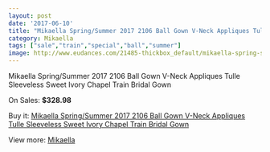 ```yaml
---
layout: post
date: '2017-06-10'
title: "Mikaella Spring/Summer 2017 2106 Ball Gown V-Neck Appliques Tulle Sleeveless Sweet Ivory Chapel Train Bridal Gown"
category: Mikaella
tags: ["sale","train","special","ball","summer"]
image: http://www.eudances.com/21485-thickbox_default/mikaella-spring-summer-2017-2106-ball-gown-v-neck-appliques-tulle-sleeveless-sweet-ivory-chapel-train-bridal-gown.jpg
---
```

Mikaella Spring/Summer 2017 2106 Ball Gown V-Neck Appliques Tulle Sleeveless Sweet Ivory Chapel Train Bridal Gown

On Sales: **$328.98**
<a href="https://www.eudances.com/en/mikaella/6602-mikaella-spring-summer-2017-2106-ball-gown-v-neck-appliques-tulle-sleeveless-sweet-ivory-chapel-train-bridal-gown.html"><amp-img layout="responsive" width="600" height="600" src="//www.eudances.com/21485-thickbox_default/mikaella-spring-summer-2017-2106-ball-gown-v-neck-appliques-tulle-sleeveless-sweet-ivory-chapel-train-bridal-gown.jpg" alt="Mikaella Spring/Summer 2017 2106 Ball Gown V-Neck Appliques Tulle Sleeveless Sweet Ivory Chapel Train Bridal Gown 0" /></a>
<a href="https://www.eudances.com/en/mikaella/6602-mikaella-spring-summer-2017-2106-ball-gown-v-neck-appliques-tulle-sleeveless-sweet-ivory-chapel-train-bridal-gown.html"><amp-img layout="responsive" width="600" height="600" src="//www.eudances.com/21490-thickbox_default/mikaella-spring-summer-2017-2106-ball-gown-v-neck-appliques-tulle-sleeveless-sweet-ivory-chapel-train-bridal-gown.jpg" alt="Mikaella Spring/Summer 2017 2106 Ball Gown V-Neck Appliques Tulle Sleeveless Sweet Ivory Chapel Train Bridal Gown 1" /></a>
<a href="https://www.eudances.com/en/mikaella/6602-mikaella-spring-summer-2017-2106-ball-gown-v-neck-appliques-tulle-sleeveless-sweet-ivory-chapel-train-bridal-gown.html"><amp-img layout="responsive" width="600" height="600" src="//www.eudances.com/21489-thickbox_default/mikaella-spring-summer-2017-2106-ball-gown-v-neck-appliques-tulle-sleeveless-sweet-ivory-chapel-train-bridal-gown.jpg" alt="Mikaella Spring/Summer 2017 2106 Ball Gown V-Neck Appliques Tulle Sleeveless Sweet Ivory Chapel Train Bridal Gown 2" /></a>
<a href="https://www.eudances.com/en/mikaella/6602-mikaella-spring-summer-2017-2106-ball-gown-v-neck-appliques-tulle-sleeveless-sweet-ivory-chapel-train-bridal-gown.html"><amp-img layout="responsive" width="600" height="600" src="//www.eudances.com/21488-thickbox_default/mikaella-spring-summer-2017-2106-ball-gown-v-neck-appliques-tulle-sleeveless-sweet-ivory-chapel-train-bridal-gown.jpg" alt="Mikaella Spring/Summer 2017 2106 Ball Gown V-Neck Appliques Tulle Sleeveless Sweet Ivory Chapel Train Bridal Gown 3" /></a>
<a href="https://www.eudances.com/en/mikaella/6602-mikaella-spring-summer-2017-2106-ball-gown-v-neck-appliques-tulle-sleeveless-sweet-ivory-chapel-train-bridal-gown.html"><amp-img layout="responsive" width="600" height="600" src="//www.eudances.com/21487-thickbox_default/mikaella-spring-summer-2017-2106-ball-gown-v-neck-appliques-tulle-sleeveless-sweet-ivory-chapel-train-bridal-gown.jpg" alt="Mikaella Spring/Summer 2017 2106 Ball Gown V-Neck Appliques Tulle Sleeveless Sweet Ivory Chapel Train Bridal Gown 4" /></a>
<a href="https://www.eudances.com/en/mikaella/6602-mikaella-spring-summer-2017-2106-ball-gown-v-neck-appliques-tulle-sleeveless-sweet-ivory-chapel-train-bridal-gown.html"><amp-img layout="responsive" width="600" height="600" src="//www.eudances.com/21486-thickbox_default/mikaella-spring-summer-2017-2106-ball-gown-v-neck-appliques-tulle-sleeveless-sweet-ivory-chapel-train-bridal-gown.jpg" alt="Mikaella Spring/Summer 2017 2106 Ball Gown V-Neck Appliques Tulle Sleeveless Sweet Ivory Chapel Train Bridal Gown 5" /></a>

Buy it: [Mikaella Spring/Summer 2017 2106 Ball Gown V-Neck Appliques Tulle Sleeveless Sweet Ivory Chapel Train Bridal Gown](https://www.eudances.com/en/mikaella/6602-mikaella-spring-summer-2017-2106-ball-gown-v-neck-appliques-tulle-sleeveless-sweet-ivory-chapel-train-bridal-gown.html "Mikaella Spring/Summer 2017 2106 Ball Gown V-Neck Appliques Tulle Sleeveless Sweet Ivory Chapel Train Bridal Gown")

View more: [Mikaella](https://www.eudances.com/en/106-mikaella "Mikaella")